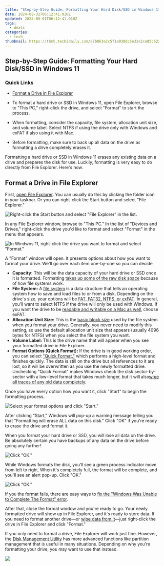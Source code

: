 ```yaml
---
title: "Step-by-Step Guide: Formatting Your Hard Disk/SSD in Windows 11"
date: 2024-08-31T06:12:41.010Z
updated: 2024-09-01T06:12:41.010Z
tags:
  - deals
categories:
  - tech
thumbnail: https://thmb.techidaily.com/a7b063e2c5f1e938dc6e32e2ce85c52239dfc8e7739a5c0ead2c07ab91e735b6.png
---
```


## Step-by-Step Guide: Formatting Your Hard Disk/SSD in Windows 11

### Quick Links

* [Format a Drive in File Explorer](https://iphone-transfer.techidaily.com/in-2024-transfer-your-apple-iphone-6s-plus-apps-to-new-iphone-drfone-by-drfone-transfer-from-ios/)

* To format a hard drive or SSD in Windows 11, open File Explorer, browse to "This PC," right-click the drive, and select "Format" to start the process.
* When formatting, consider the capacity, file system, allocation unit size, and volume label. Select NTFS if using the drive only with Windows and exFAT if also using it with Mac.
* Before formatting, make sure to back up all data on the drive as formatting a drive completely erases it.

 Formatting a hard drive or SSD in Windows 11 erases any existing data on a drive and prepares the disk for use. Luckily, formatting is very easy to do directly from File Explorer. Here's how.

##  Format a Drive in File Explorer

 First, [open File Explorer](https://pokemon-go-android.techidaily.com/how-to-get-and-use-pokemon-go-promo-codes-on-realme-c67-4g-drfone-by-drfone-virtual-android/). You can usually do this by clicking the folder icon in your taskbar. Or you can right-click the Start button and select "File Explorer."

![Right-click the Start button and select "File Explorer" in the list.](https://static1.howtogeekimages.com/wordpress/wp-content/uploads/2021/07/win11_file_explorer_right_click_start_menu.jpg) 

 In any File Explorer window, browse to "This PC." In the list of "Devices and Drives," right-click the drive you'd like to format and select "Format" in the menu that appears.

![In Windwos 11, right-click the drive you want to format and select "Format."](https://static1.howtogeekimages.com/wordpress/wp-content/uploads/2021/11/file_explorer_format_drive.jpg) 

 A "Format" window will open. It presents options about how you want to format your drive. We'll go over each item one-by-one so you can decide

* **Capacity:** This will be the data capacity of your hard drive or SSD once it is formatted. Formatting [takes up some of the raw disk space](https://tech-savvy.techidaily.com/quick-and-simple-methods-for-refreshing-graphics-drivers-on-a-windows-pc/) because of how file systems work.
* **File System:** A [file system](https://on-screen-recording.techidaily.com/new-in-2024-streamline-your-filming-process-the-ultimate-logitech-camera-tutorials/) is a data structure that tells an operating system how to save and load files to or from a disk. Depending on the drive's size, your options will be [FAT, FAT32, NTFS, or exFAT](https://extra-approaches.techidaily.com/seamless-multi-screen-browsing-in-chrome-using-pip-for-2024/). In general, you'll want to select NTFS if the drive will only be used with Windows. If you want the drive to be [readable and writable on a Mac as well](https://article-files.techidaily.com/frostbite-finishes-olympic-ice-classics-for-2024/), choose exFAT.
* **Allocation Unit Size:** This is the [basic block size](https://win-blog.techidaily.com/problem-solved-restoring-communication-with-diablo-iii-game-host/) used by the file system when you format your drive. Generally, you never need to modify this setting, so use the default allocation unit size that appears (usually 4096 bytes for NTFS) when you select the file system you want.
* **Volume Label:** This is the drive name that will appear when you see your formatted drive in File Explorer.
* **Format Options (Quick Format):** If the drive is in good working order, you can select ["Quick Format,"](https://extra-approaches.techidaily.com/2024-approved-pinnacle-plotlines-writers-who-changed-film/) which performs a high-level format and finishes quickly. The data is still on the drive but all references to it are lost, so it will be overwritten as you use the newly formatted drive. Unchecking "Quick Format" makes Windows check the disk sector-by-sector with a low-level format that takes much longer, but it will also[wipe all traces of any old data completely](https://review-topics.techidaily.com/in-2024-how-to-change-google-play-location-on-oppo-f23-5g-drfone-by-drfone-virtual-android/).

 Once you have every option how you want it, click "Start" to begin the formatting process.

![Select your format options and click "Start."](https://static1.howtogeekimages.com/wordpress/wp-content/uploads/2021/11/win11_format_window_selections.jpg) 

 After clicking "Start," Windows will pop-up a warning message telling you that "Formatting will erase ALL data on this disk." Click "OK" if you're ready to erase the drive and format it.

 When you format your hard drive or SSD, you will lose all data on the drive. Be absolutely certain you have backups of any data on the drive before going any further!

![Click "OK."](https://static1.howtogeekimages.com/wordpress/wp-content/uploads/2021/11/win11_format_warning.jpg) 

 While Windows formats the disk, you'll see a green process indicator move from left to right. When it's completely full, the format will be complete, and you'll see an alert pop-up. Click "OK."

![Click "OK."](https://static1.howtogeekimages.com/wordpress/wp-content/uploads/2021/11/format_complete_ok.jpg) 

 If you the format fails, there are easy ways to [fix the "Windows Was Unable to Complete The Format" error](https://extra-information.techidaily.com/seamless-transformation-best-face-editors-on-iphones-and-androids/).

 After that, close the format window and you're ready to go. Your newly formatted drive will show up in File Explorer, and it's ready to store data. If you need to format another drive—or [wipe data from it](https://review-topics.techidaily.com/in-2024-how-to-change-google-play-location-on-oppo-f23-5g-drfone-by-drfone-virtual-android/)—just right-click the drive in File Explorer and click "Format." 

 If you only need to format a drive, File Explorer will work just fine. However, the [Disk Management Utility](https://extra-resources.techidaily.com/picture-posters-best-frame-enhancing-software-recommendations/) has more advanced functions like partition management that is useful in many situations. Depending on why you're formatting your drive, you may want to use that instead.

<ins class="adsbygoogle"
     style="display:block"
     data-ad-format="autorelaxed"
     data-ad-client="ca-pub-7571918770474297"
     data-ad-slot="1223367746"></ins>



<ins class="adsbygoogle"
     style="display:block"
     data-ad-client="ca-pub-7571918770474297"
     data-ad-slot="8358498916"
     data-ad-format="auto"
     data-full-width-responsive="true"></ins>



<!-- affiliate ads begin -->
<a href="https://shop.systoolsgroup.com/affiliate.php?ACCOUNT=SYSTOOBY&AFFILIATE=108875&PATH=https%3A%2F%2Fwww.systoolsgroup.com%3FAFFILIATE%3D108875%26RESOURCE%3D%2BSysTools%2BOutlook%2BRecovery"><img src="https://www.systoolsgroup.com/box/outlook-recovery.png" border="0"></a>
<!-- affiliate ads end -->